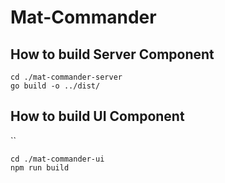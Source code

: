# Mat-Commander


## How to build Server Component

```shell
cd ./mat-commander-server
go build -o ../dist/
```

## How to build UI Component

``
```shell
cd ./mat-commander-ui
npm run build
```


